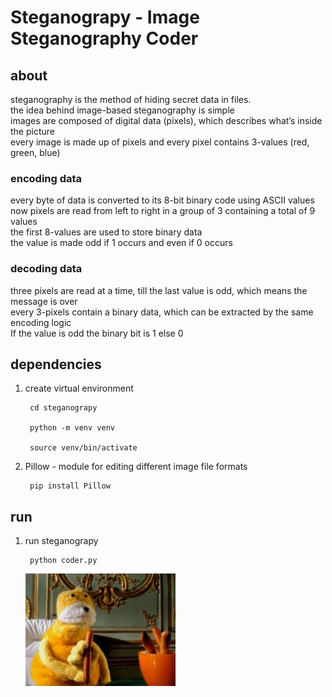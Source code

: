 <h1>Steganograpy - Image Steganography Coder</h1>

<h2> about </h2>

<p>steganography is the method of hiding secret data in files.<br>
the idea behind image-based steganography is simple<br>
images are composed of digital data (pixels), which describes what’s inside the picture<br>
every image is made up of pixels and every pixel contains 3-values (red, green, blue)
</p>

<h3>encoding data</h3>
<p>every byte of data is converted to its 8-bit binary code using ASCII values<br>
now pixels are read from left to right in a group of 3 containing a total of 9 values<br>
the first 8-values are used to store binary data<br>
the value is made odd if 1 occurs and even if 0 occurs
</p>

<h3>decoding data</h3>
<p>three pixels are read at a time, till the last value is odd, which means the message is over<br>
every 3-pixels contain a binary data, which can be extracted by the same encoding logic<br>
If the value is odd the binary bit is 1 else 0
</p>

<h2> dependencies </h2>

 1) create virtual environment

         cd steganograpy

         python -m venv venv

         source venv/bin/activate

 2) Pillow - module for editing different image file formats

         pip install Pillow

<h2> run </h2>

 1) run steganograpy

         python coder.py

       <img src="encoded-img.png" width="50%">
